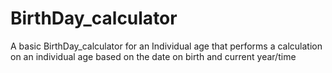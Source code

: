 # BirthDay_calculator
A basic BirthDay_calculator for an Individual age  that performs a calculation on an individual age based on the date on birth and current year/time
